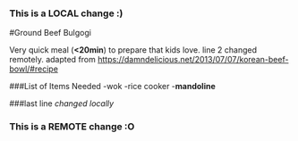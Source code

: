 ### This is a LOCAL change :)
#Ground Beef Bulgogi

Very quick meal (__<20min__) to prepare that kids love. line 2 changed remotely.
adapted from https://damndelicious.net/2013/07/07/korean-beef-bowl/#recipe

###List of Items Needed
-wok
-rice cooker
-__mandoline__

###last line _changed locally_
### This is a REMOTE change :O
